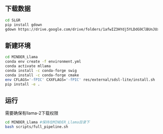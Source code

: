 ## 下载数据
```bash
cd SLGR
pip install gdown
gdown https://drive.google.com/drive/folders/1afwIZ3HYdj5YLDdG9ClBUnJUxgfFkPtg -O /data --folder
```

## 新建环境

```bash
cd MINDER_Llama
conda env create -f environment.yml
conda activate mllama
conda install -c conda-forge swig
conda install -c conda-forge cmake
env CFLAGS='-fPIC' CXXFLAGS='-fPIC' res/external/sdsl-lite/install.sh
pip install -e .
```

## 运行
需要确保有llama-2下载权限
```bash
cd MINDER_Llama #保持在MINDER_Llama目录下
bash scripts/full_pipeline.sh
``` 


